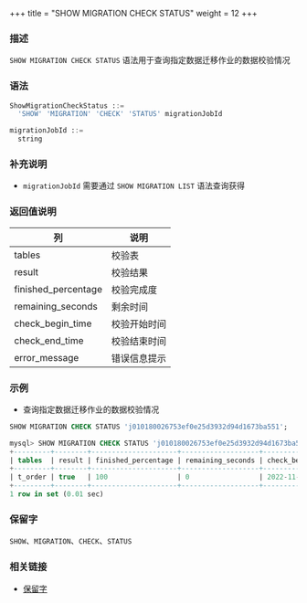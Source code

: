+++
title = "SHOW MIGRATION CHECK STATUS"
weight = 12
+++

### 描述

`SHOW MIGRATION CHECK STATUS` 语法用于查询指定数据迁移作业的数据校验情况

### 语法

```sql
ShowMigrationCheckStatus ::=
  'SHOW' 'MIGRATION' 'CHECK' 'STATUS' migrationJobId 

migrationJobId ::=
  string
```

### 补充说明

- `migrationJobId` 需要通过 `SHOW MIGRATION LIST` 语法查询获得

### 返回值说明

| 列                    | 说明               |
|-----------------------|-------------------|
| tables                | 校验表             |
| result                | 校验结果           |
| finished_percentage   | 校验完成度         |
| remaining_seconds     | 剩余时间           |
| check_begin_time      | 校验开始时间        |
| check_end_time        | 校验结束时间        |
| error_message         | 错误信息提示        |

### 示例

- 查询指定数据迁移作业的数据校验情况

```sql
SHOW MIGRATION CHECK STATUS 'j010180026753ef0e25d3932d94d1673ba551';
```

```sql
mysql> SHOW MIGRATION CHECK STATUS 'j010180026753ef0e25d3932d94d1673ba551';
+---------+--------+---------------------+-------------------+-------------------------+-------------------------+------------------+---------------+
| tables  | result | finished_percentage | remaining_seconds | check_begin_time        | check_end_time          | duration_seconds | error_message |
+---------+--------+---------------------+-------------------+-------------------------+-------------------------+------------------+---------------+
| t_order | true   | 100                 | 0                 | 2022-11-01 17:57:39.940 | 2022-11-01 17:57:40.587 | 0                |               |
+---------+--------+---------------------+-------------------+-------------------------+-------------------------+------------------+---------------+
1 row in set (0.01 sec)
```

### 保留字

`SHOW`、`MIGRATION`、`CHECK`、`STATUS`

### 相关链接

- [保留字](/cn/reference/distsql/syntax/reserved-word/)
